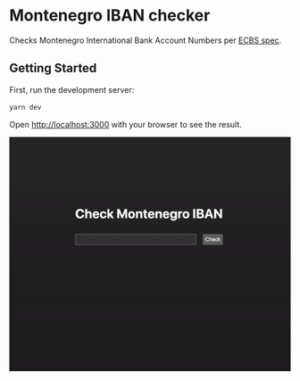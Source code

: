 # Montenegro IBAN checker
Checks Montenegro International Bank Account Numbers per [ECBS spec](https://www.ecbs.org/Download/EBS204_V3.2.pdf).

## Getting Started

First, run the development server:

```bash
yarn dev
```

Open [http://localhost:3000](http://localhost:3000) with your browser to see the result.


![](https://github.com/e1ferapontov/iban-checker/blob/main/demo.gif)

